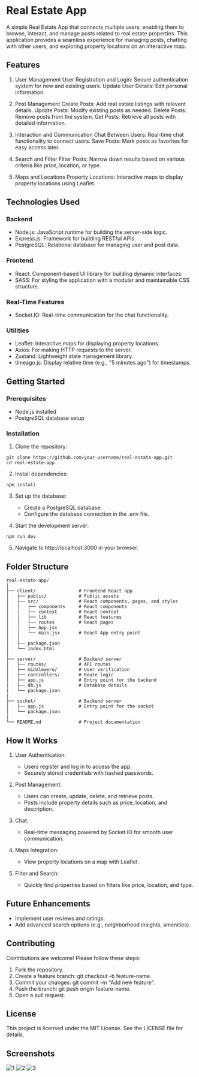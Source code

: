 # Real Estate App

A simple Real Estate App that connects multiple users, enabling them to browse, interact, and manage posts related to real estate properties. This application provides a seamless experience for managing posts, chatting with other users, and exploring property locations on an interactive map.

## Features

1. User Management
    User Registration and Login: Secure authentication system for new and existing users.
    Update User Details: Edit personal information.

2. Post Management
    Create Posts: Add real estate listings with relevant details.
    Update Posts: Modify existing posts as needed.
    Delete Posts: Remove posts from the system.
    Get Posts: Retrieve all posts with detailed information.

3. Interaction and Communication
    Chat Between Users: Real-time chat functionality to connect users.
    Save Posts: Mark posts as favorites for easy access later.

4. Search and Filter
    Filter Posts: Narrow down results based on various criteria like price, location, or type.

5. Maps and Locations
    Property Locations: Interactive maps to display property locations using Leaflet.

## Technologies Used

### Backend
- Node.js: JavaScript runtime for building the server-side logic.
- Express.js: Framework for building RESTful APIs.
- PostgreSQL: Relational database for managing user and post data.

### Frontend
- React: Component-based UI library for building dynamic interfaces.
- SASS: For styling the application with a modular and maintainable CSS structure.

### Real-Time Features
- Socket.IO: Real-time communication for the chat functionality.

### Utilities
- Leaflet: Interactive maps for displaying property locations.
- Axios: For making HTTP requests to the server.
- Zustand: Lightweight state management library.
- timeago.js: Display relative time (e.g., "5 minutes ago") for timestamps.

## Getting Started

### Prerequisites

- Node.js installed
- PostgreSQL database setup

### Installation

1. Clone the repository:

```
git clone https://github.com/your-username/real-estate-app.git
cd real-estate-app
```

2. Install dependencies:

```
npm install
```

3. Set up the database:

    - Create a PostgreSQL database.
    - Configure the database connection in the .env file.

4. Start the development server:

```
npm run dev
```

5. Navigate to http://localhost:3000 in your browser.

## Folder Structure

```
real-estate-app/
│
├── client/                # Frontend React app
│   ├── public/            # Public assets
│   ├── src/               # React components, pages, and styles
│   |   ├── components     # React components
│   |   ├── context        # React context
│   |   ├── lib            # React features
│   |   ├── routes         # React pages
│   |   ├── App.jsx
│   |   └── main.jsx       # React App entry point
│   |   
│   ├── package.json
│   └── index.html
│
├── server/                # Backend server
│   ├── routes/            # API routes
│   ├── middlewere/        # User verification
│   ├── controllers/       # Route logic
│   ├── app.js             # Entry point for the backend
|   ├── db.js              # Database details
|   └── package.json
|
├── socket/                # Backend server
│   ├── app.js             # Entry point for the socket
|   └── package.json
|
└── README.md              # Project documentation
```

## How It Works

1. User Authentication:

    - Users register and log in to access the app.
    - Securely stored credentials with hashed passwords.

2. Post Management:

    - Users can create, update, delete, and retrieve posts.
    - Posts include property details such as price, location, and description.

3. Chat:

    - Real-time messaging powered by Socket.IO for smooth user communication.

4. Maps Integration:

    - View property locations on a map with Leaflet.

5. Filter and Search:

    - Quickly find properties based on filters like price, location, and type.

## Future Enhancements

- Implement user reviews and ratings.
- Add advanced search options (e.g., neighborhood insights, amenities).

## Contributing

Contributions are welcome! Please follow these steps:

1. Fork the repository.
2. Create a feature branch: git checkout -b feature-name.
3. Commit your changes: git commit -m "Add new feature".
4. Push the branch: git push origin feature-name.
5. Open a pull request.

## License

This project is licensed under the MIT License. See the LICENSE file for details.

## Screenshots
![1](https://github.com/user-attachments/assets/fd7378df-f571-41e0-91ad-e4a1daa1afb7)
![2](https://github.com/user-attachments/assets/aa58b177-fd26-466f-90dc-422821378bd8)
![3](https://github.com/user-attachments/assets/b707b118-bcc7-4f38-90a2-b6889afb1f3e)


